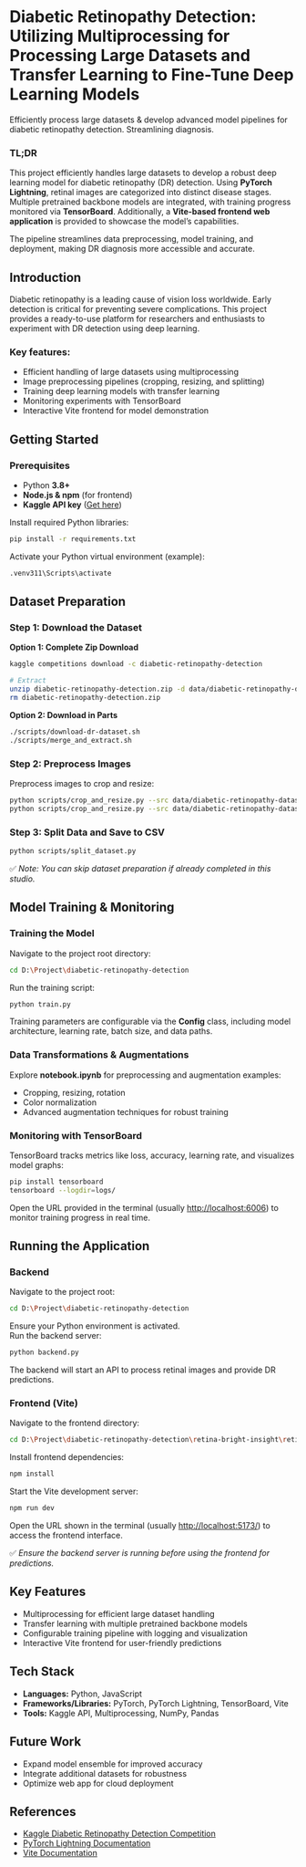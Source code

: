 # Diabetic Retinopathy Detection: Utilizing Multiprocessing for Processing Large Datasets and Transfer Learning to Fine-Tune Deep Learning Models



Efficiently process large datasets & develop advanced model pipelines for diabetic retinopathy detection. Streamlining diagnosis.



### TL;DR
This project efficiently handles large datasets to develop a robust deep learning model for diabetic retinopathy (DR) detection. Using **PyTorch Lightning**, retinal images are categorized into distinct disease stages. Multiple pretrained backbone models are integrated, with training progress monitored via **TensorBoard**. Additionally, a **Vite-based frontend web application** is provided to showcase the model’s capabilities.

The pipeline streamlines data preprocessing, model training, and deployment, making DR diagnosis more accessible and accurate.




## Introduction
Diabetic retinopathy is a leading cause of vision loss worldwide. Early detection is critical for preventing severe complications. This project provides a ready-to-use platform for researchers and enthusiasts to experiment with DR detection using deep learning.




### Key features:
- Efficient handling of large datasets using multiprocessing  
- Image preprocessing pipelines (cropping, resizing, and splitting)  
- Training deep learning models with transfer learning  
- Monitoring experiments with TensorBoard  
- Interactive Vite frontend for model demonstration  



## Getting Started

### Prerequisites
- Python **3.8+**  
- **Node.js & npm** (for frontend)  
- **Kaggle API key** ([Get here](https://www.kaggle.com/docs/api))  

Install required Python libraries:
```bash
pip install -r requirements.txt
```

Activate your Python virtual environment (example):
```bash
.venv311\Scripts\activate
```




## Dataset Preparation

### Step 1: Download the Dataset

**Option 1: Complete Zip Download**
```bash
kaggle competitions download -c diabetic-retinopathy-detection

# Extract
unzip diabetic-retinopathy-detection.zip -d data/diabetic-retinopathy-detection
rm diabetic-retinopathy-detection.zip
```

**Option 2: Download in Parts**
```bash
./scripts/download-dr-dataset.sh
./scripts/merge_and_extract.sh
```

### Step 2: Preprocess Images
Preprocess images to crop and resize:
```bash
python scripts/crop_and_resize.py --src data/diabetic-retinopathy-dataset/train data/diabetic-retinopathy-dataset/resized/train
python scripts/crop_and_resize.py --src data/diabetic-retinopathy-dataset/test data/diabetic-retinopathy-dataset/resized/test
```

### Step 3: Split Data and Save to CSV
```bash
python scripts/split_dataset.py
```

✅ *Note: You can skip dataset preparation if already completed in this studio.*



## Model Training & Monitoring

### Training the Model
Navigate to the project root directory:
```bash
cd D:\Project\diabetic-retinopathy-detection
```

Run the training script:
```bash
python train.py
```

Training parameters are configurable via the **Config** class, including model architecture, learning rate, batch size, and data paths.

### Data Transformations & Augmentations
Explore **notebook.ipynb** for preprocessing and augmentation examples:
- Cropping, resizing, rotation  
- Color normalization  
- Advanced augmentation techniques for robust training  

### Monitoring with TensorBoard
TensorBoard tracks metrics like loss, accuracy, learning rate, and visualizes model graphs:
```bash
pip install tensorboard
tensorboard --logdir=logs/
```
Open the URL provided in the terminal (usually [http://localhost:6006](http://localhost:6006)) to monitor training progress in real time.



## Running the Application

### Backend
Navigate to the project root:
```bash
cd D:\Project\diabetic-retinopathy-detection
```

Ensure your Python environment is activated.  
Run the backend server:
```bash
python backend.py
```

The backend will start an API to process retinal images and provide DR predictions.

### Frontend (Vite)
Navigate to the frontend directory:
```bash
cd D:\Project\diabetic-retinopathy-detection\retina-bright-insight\retina-bright-insight
```

Install frontend dependencies:
```bash
npm install
```

Start the Vite development server:
```bash
npm run dev
```

Open the URL shown in the terminal (usually [http://localhost:5173/](http://localhost:5173/)) to access the frontend interface.

✅ *Ensure the backend server is running before using the frontend for predictions.*



## Key Features
- Multiprocessing for efficient large dataset handling  
- Transfer learning with multiple pretrained backbone models  
- Configurable training pipeline with logging and visualization  
- Interactive Vite frontend for user-friendly predictions  



## Tech Stack
- **Languages:** Python, JavaScript  
- **Frameworks/Libraries:** PyTorch, PyTorch Lightning, TensorBoard, Vite  
- **Tools:** Kaggle API, Multiprocessing, NumPy, Pandas  



## Future Work
- Expand model ensemble for improved accuracy  
- Integrate additional datasets for robustness  
- Optimize web app for cloud deployment  




## References
- [Kaggle Diabetic Retinopathy Detection Competition](https://www.kaggle.com/c/diabetic-retinopathy-detection)  
- [PyTorch Lightning Documentation](https://lightning.ai/docs/pytorch/stable/)  
- [Vite Documentation](https://vitejs.dev/)  
